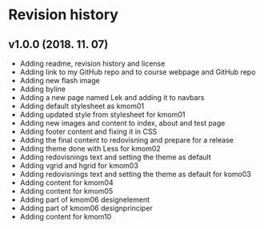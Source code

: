 Revision history
=============================

v1.0.0 (2018. 11. 07)
-----------------------------

* Adding readme, revision history and license
* Adding link to my GitHub repo and to course webpage and GitHub repo
* Adding new flash image
* Adding byline
* Adding a new page named Lek and adding it to navbars
* Adding default stylesheet as kmom01  
* Adding updated style from stylesheet for kmom01
* Adding new images and content to index, about and test page
* Adding footer content and fixing it in CSS
* Adding the final content to redovisning and prepare for a release
* Adding theme done with Less for kmom02
* Adding redovisnings text and setting the theme as default
* Adding vgrid and hgrid for kmom03
* Adding redovisnings text and setting the theme as default for komo03
* Adding content for kmom04
* Adding content for kmom05
* Adding part of kmom06 designelement
* Adding part of kmom06 designprinciper
* Adding content for kmom10
